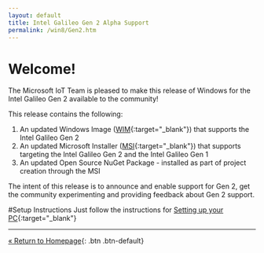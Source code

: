 ```yaml
---
layout: default
title: Intel Galileo Gen 2 Alpha Support
permalink: /win8/Gen2.htm
---
```


# Welcome!
The Microsoft IoT Team is pleased to make this release of Windows for the Intel Galileo Gen 2 available to the community!

This release contains the following:

1. An updated Windows Image ([WIM](http://go.microsoft.com/fwlink/?LinkID=513083&clcid=0x409){:target="_blank"}) that supports the Intel Galileo Gen 2
2. An updated Microsoft Installer ([MSI](http://go.microsoft.com/fwlink/?LinkID=513082&clcid=0x409){:target="_blank"}) that supports targeting the Intel Galileo Gen 2 and the Intel Galileo Gen 1
3. An updated Open Source NuGet Package - installed as part of project creation through the MSI

The intent of this release is to announce and enable support for Gen 2, get the community experimenting and providing feedback about Gen 2 support.

#Setup Instructions
Just follow the instructions for [Setting up your PC](SetupPC.htm){:target="_blank"}

---
[&laquo; Return to Homepage]({{site.baseurl}}/{{page.lang}}/index.htm){: .btn .btn-default}